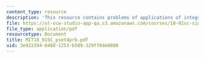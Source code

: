 ```yaml
---
content_type: resource
description: 'This resource contains problems of applications of integration. '
file: https://ol-ocw-studio-app-qa.s3.amazonaws.com/courses/18-01sc-single-variable-calculus-fall-2010/3e92239404881253b589329ff8de0800_MIT18_01SC_pset4prb.pdf
file_type: application/pdf
resourcetype: Document
title: MIT18_01SC_pset4prb.pdf
uid: 3e922394-0488-1253-b589-329ff8de0800
---
```

